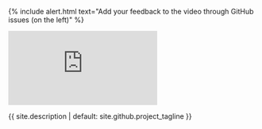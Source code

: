 {% include alert.html text="Add your feedback to the video through GitHub issues (on the left)" %}

<div class="container">
    <div class="row">
        <div class="col">
            <div class="embed-responsive embed-responsive-16by9">
                <iframe class="embed-responsive-item" src="https://www.youtube.com/embed/mZQHj91sHiQ" frameborder="0" allowfullscreen></iframe>
            </div>
        </div>
    </div>    
    <div class="row">
        <div class="col">
            <p>
                {{ site.description | default: site.github.project_tagline }}
            </p>
        </div>
    </div>    
</div>